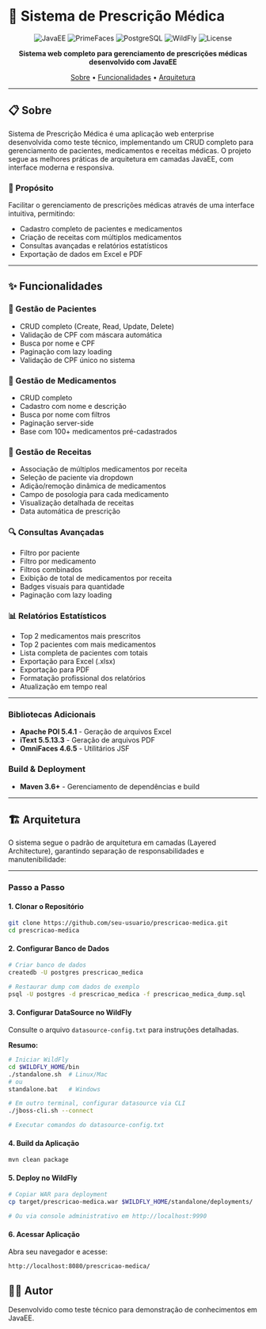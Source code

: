 # 💙 Sistema de Prescrição Médica

<div align="center">

![JavaEE](https://img.shields.io/badge/JavaEE-8-blue?style=for-the-badge&logo=java)
![PrimeFaces](https://img.shields.io/badge/PrimeFaces-12.0-green?style=for-the-badge)
![PostgreSQL](https://img.shields.io/badge/PostgreSQL-13+-336791?style=for-the-badge&logo=postgresql)
![WildFly](https://img.shields.io/badge/WildFly-26+-red?style=for-the-badge)
![License](https://img.shields.io/badge/License-MIT-yellow?style=for-the-badge)

**Sistema web completo para gerenciamento de prescrições médicas desenvolvido com JavaEE**

[Sobre](#-sobre) • [Funcionalidades](#-funcionalidades) • [Arquitetura](#-arquitetura)

</div>

---

## 📋 Sobre

Sistema de Prescrição Médica é uma aplicação web enterprise desenvolvida como teste técnico, implementando um CRUD completo para gerenciamento de pacientes, medicamentos e receitas médicas. O projeto segue as melhores práticas de arquitetura em camadas JavaEE, com interface moderna e responsiva.

### 🎯 Propósito

Facilitar o gerenciamento de prescrições médicas através de uma interface intuitiva, permitindo:

- Cadastro completo de pacientes e medicamentos
- Criação de receitas com múltiplos medicamentos
- Consultas avançadas e relatórios estatísticos
- Exportação de dados em Excel e PDF

---

## ✨ Funcionalidades

### 🏥 Gestão de Pacientes

- CRUD completo (Create, Read, Update, Delete)
- Validação de CPF com máscara automática
- Busca por nome e CPF
- Paginação com lazy loading
- Validação de CPF único no sistema

### 💊 Gestão de Medicamentos

- CRUD completo
- Cadastro com nome e descrição
- Busca por nome com filtros
- Paginação server-side
- Base com 100+ medicamentos pré-cadastrados

### 📝 Gestão de Receitas

- Associação de múltiplos medicamentos por receita
- Seleção de paciente via dropdown
- Adição/remoção dinâmica de medicamentos
- Campo de posologia para cada medicamento
- Visualização detalhada de receitas
- Data automática de prescrição

### 🔍 Consultas Avançadas

- Filtro por paciente
- Filtro por medicamento
- Filtros combinados
- Exibição de total de medicamentos por receita
- Badges visuais para quantidade
- Paginação com lazy loading

### 📊 Relatórios Estatísticos

- Top 2 medicamentos mais prescritos
- Top 2 pacientes com mais medicamentos
- Lista completa de pacientes com totais
- Exportação para Excel (.xlsx)
- Exportação para PDF
- Formatação profissional dos relatórios
- Atualização em tempo real

---

### Bibliotecas Adicionais

- **Apache POI 5.4.1** - Geração de arquivos Excel
- **iText 5.5.13.3** - Geração de arquivos PDF
- **OmniFaces 4.6.5** - Utilitários JSF

### Build & Deployment

- **Maven 3.6+** - Gerenciamento de dependências e build

---

## 🏗 Arquitetura

O sistema segue o padrão de arquitetura em camadas (Layered Architecture), garantindo separação de responsabilidades e manutenibilidade:

---

### Passo a Passo

#### 1. Clonar o Repositório

```bash
git clone https://github.com/seu-usuario/prescricao-medica.git
cd prescricao-medica
```

#### 2. Configurar Banco de Dados

```bash
# Criar banco de dados
createdb -U postgres prescricao_medica

# Restaurar dump com dados de exemplo
psql -U postgres -d prescricao_medica -f prescricao_medica_dump.sql
```

#### 3. Configurar DataSource no WildFly

Consulte o arquivo `datasource-config.txt` para instruções detalhadas.

**Resumo:**

```bash
# Iniciar WildFly
cd $WILDFLY_HOME/bin
./standalone.sh  # Linux/Mac
# ou
standalone.bat   # Windows

# Em outro terminal, configurar datasource via CLI
./jboss-cli.sh --connect

# Executar comandos do datasource-config.txt
```

#### 4. Build da Aplicação

```bash
mvn clean package
```

#### 5. Deploy no WildFly

```bash
# Copiar WAR para deployment
cp target/prescricao-medica.war $WILDFLY_HOME/standalone/deployments/

# Ou via console administrativo em http://localhost:9990
```

#### 6. Acessar Aplicação

Abra seu navegador e acesse:

```
http://localhost:8080/prescricao-medica/
```

## 👨‍💻 Autor

Desenvolvido como teste técnico para demonstração de conhecimentos em JavaEE.
